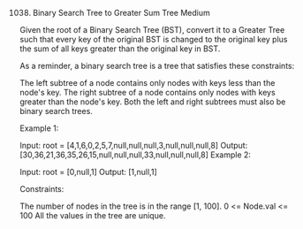 1038. Binary Search Tree to Greater Sum Tree
Medium

Given the root of a Binary Search Tree (BST), convert it to a Greater Tree such that every key of the original BST is changed to the original key plus the sum of all keys greater than the original key in BST.

As a reminder, a binary search tree is a tree that satisfies these constraints:

The left subtree of a node contains only nodes with keys less than the node's key.
The right subtree of a node contains only nodes with keys greater than the node's key.
Both the left and right subtrees must also be binary search trees.
 

Example 1:


Input: root = [4,1,6,0,2,5,7,null,null,null,3,null,null,null,8]
Output: [30,36,21,36,35,26,15,null,null,null,33,null,null,null,8]
Example 2:

Input: root = [0,null,1]
Output: [1,null,1]
 

Constraints:

The number of nodes in the tree is in the range [1, 100].
0 <= Node.val <= 100
All the values in the tree are unique.